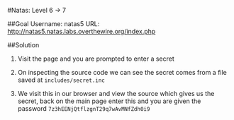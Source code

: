 #Natas: Level 6 -> 7

##Goal
Username: natas5
URL:      http://natas5.natas.labs.overthewire.org/index.php

##Solution
1. Visit the page and you are prompted to enter a secret

2. On inspecting the source code we can see the secret comes from a file saved at `includes/secret.inc`

3. We visit this in our browser and view the source which gives us the secret, back on the main page enter this and you are given the password `7z3hEENjQtflzgnT29q7wAvMNfZdh0i9`
